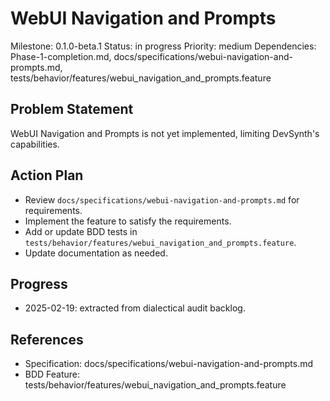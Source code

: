 # WebUI Navigation and Prompts
Milestone: 0.1.0-beta.1
Status: in progress
Priority: medium
Dependencies: Phase-1-completion.md, docs/specifications/webui-navigation-and-prompts.md, tests/behavior/features/webui_navigation_and_prompts.feature

## Problem Statement
WebUI Navigation and Prompts is not yet implemented, limiting DevSynth's capabilities.


## Action Plan
- Review `docs/specifications/webui-navigation-and-prompts.md` for requirements.
- Implement the feature to satisfy the requirements.
- Add or update BDD tests in `tests/behavior/features/webui_navigation_and_prompts.feature`.
- Update documentation as needed.

## Progress
- 2025-02-19: extracted from dialectical audit backlog.

## References
- Specification: docs/specifications/webui-navigation-and-prompts.md
- BDD Feature: tests/behavior/features/webui_navigation_and_prompts.feature
